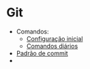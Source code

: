 # Git

- Comandos:  
  - [Configuração inicial](configuracaoInicial.md)  
  - [Comandos diários](comandosDiarios.md)  
- [Padrão de commit](padronizacaoCommit.md)
- 
